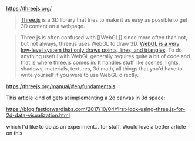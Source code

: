 https://threejs.org/

> [Three.js](https://threejs.org) is a 3D library that tries to make it as easy as possible to get 3D content on a webpage.

> Three.js is often confused with [[WebGL]] since more often than not, but not always, three.js uses WebGL to draw 3D. [WebGL is a very low-level system that only draws points, lines, and triangles](https://webglfundamentals.org). To do anything useful with WebGL generally requires quite a bit of code and that is where three.js comes in. It handles stuff like scenes, lights, shadows, materials, textures, 3d math, all things that you'd have to write yourself if you were to use WebGL directly.

https://threejs.org/manual/#en/fundamentals

This article kind of gets at implementing a 2d canvas in 3d space:

https://blog.fastforwardlabs.com/2017/10/04/first-look-using-three.js-for-2d-data-visualization.html

which I'd like to do as an experiment... for stuff. Would love a better article on this.